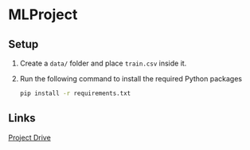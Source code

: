 # MLProject

## Setup

1. Create a `data/` folder and place `train.csv` inside it.

2. Run the following command to install the required Python packages
    ```bash
    pip install -r requirements.txt
    ```

## Links
[Project Drive](https://drive.google.com/drive/folders/17hrEio9_ju0YMBeOqb-flFeei82AgMDZ)
